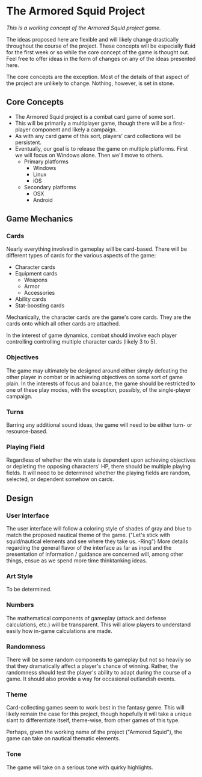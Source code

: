 The Armored Squid Project
=========================

*This is a working concept of the Armored Squid project game.*

The ideas proposed here are flexible and will likely change drastically throughout the course of the project. These concepts will be especially fluid for the first week or so while the core concept of the game is thought out. Feel free to offer ideas in the form of changes on any of the ideas presented here.

The core concepts are the exception. Most of the details of that aspect of the project are unlikely to change. Nothing, however, is set in stone.


## Core Concepts

- The Armored Squid project is a combat card game of some sort.
- This will be primarily a multiplayer game, though there will be a first-player component and likely a campaign.
- As with any card game of this sort, players' card collections will be persistent.
- Eventually, our goal is to release the game on multiple platforms. First we will focus on Windows alone. Then we'll move to others.
	- Primary platforms
		- Windows
		- Linux
		- iOS
	- Secondary platforms
		- OSX
		- Android


## Game Mechanics

### Cards
Nearly everything involved in gameplay will be card-based. There will be different types of cards for the various aspects of the game:
	
- Character cards
- Equipment cards
	- Weapons
	- Armor
	- Accessories
- Ability cards
- Stat-boosting cards

Mechanically, the character cards are the game's core cards. They are the cards onto which all other cards are attached.

In the interest of game dynamics, combat should involve each player controlling controlling multiple character cards (likely 3 to 5).

### Objectives
The game may ultimately be designed around either simply defeating the other player in combat or in achieving objectives on some sort of game plain. In the interests of focus and balance, the game should be restricted to one of these play modes, with the exception, possibly, of the single-player campaign.

### Turns
Barring any additional sound ideas, the game will need to be either turn- or resource-based.

### Playing Field
Regardless of whether the win state is dependent upon achieving objectives or depleting the opposing characters' HP, there should be multiple playing fields. It will need to be determined whether the playing fields are random, selected, or dependent somehow on cards.


## Design

### User Interface
The user interface will follow a coloring style of shades of gray and blue to match the proposed nautical theme of the game. ("Let's stick with squid/nautical elements and see where they take us. -Ring")  More details regarding the general flavor of the interface as far as input and the presentation of information / guidance are concerned will, among other things, ensue as we spend more time thinktanking ideas.

### Art Style
To be determined.

### Numbers
The mathematical components of gameplay (attack and defense calculations, etc.) will be transparent. This will allow players to understand easily how in-game calculations are made.

### Randomness
There will be some random components to gameplay but not so heavily so that they dramatically affect a player's chance of winning. Rather, the randomness should test the player's ability to adapt during the course of a game. It should also provide a way for occasional outlandish events.

### Theme
Card-collecting games seem to work best in the fantasy genre. This will likely remain the case for this project, though hopefully it will take a unique slant to differentiate itself, theme-wise, from other games of this type.

Perhaps, given the working name of the project ("Armored Squid"), the game can take on nautical thematic elements.

### Tone
The game will take on a serious tone with quirky highlights.
